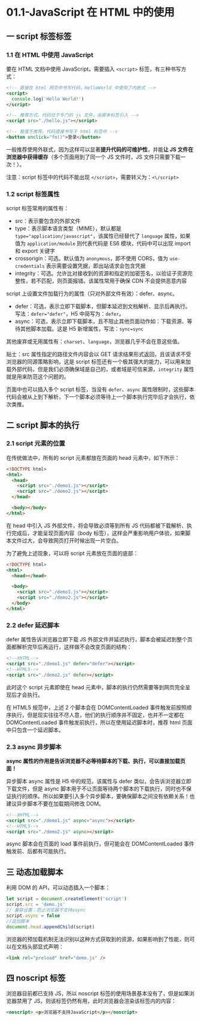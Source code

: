 # 01.1-JavaScript 在 HTML 中的使用

## 一 script 标签标签

### 1.1 在 HTML 中使用 JavaScript

要在 HTML 文档中使用 JavaScript，需要插入 `<script>` 标签，有三种书写方式：

```html
<!-- 直接在 html 网页中书写代码，HelloWorld 中使用了内嵌式 -->
<script>
  console.log('Hello World!')
</script>

<!-- 推荐方式。代码位于专门的 js 文件，由脚本标签引入 -->
<script src="./hello.js"></script>

<!-- 极度不推荐。代码直接书写于 html 标签中 -->
<button onclick="fn()">登录</button>
```

一般推荐使用外联式，因为这样可以显著**提升代码的可维护性**，并能**让 JS 文件在浏览器中获得缓存**（多个页面用到了同一个 JS 文件时，JS 文件只需要下载一次！）。

注意：script 标签中的代码不能出现 `</script>`，需要转义为：`<\/script>`

### 1.2 script 标签属性

script 标签常用的属性有：

- src：表示要包含的外部文件
- type：表示脚本语言类型（MIME），默认都是 `type="application/javascript"`，该属性已经替代了 `language` 属性，如果值为 `application/module` 则代表代码是 ES6 模块，代码中可以出现 import 和 export 关键字
- crossorigin：可选。默认值为 `anonymous`，即不使用 CORS，值为 `use-credentials` 表示需要设置凭据，即出站请求会包含凭据
- integrity：可选。允许比对接收到的资源和指定的加密签名，以验证子资源完整性，若不匹配，则页面报错。该属性常用于确保 CDN 不会提供恶意内容

script 上设置文件加载行为的属性（只对外部文件有效）：defer、async。

- defer：可选，表示立即下载脚本，但脚本延迟到文档解析、显示后再执行。写法：`defer="defer"`，H5 中简写为：`defer`。
- async：可选，表示立即下载脚本，且不阻止其他页面动作如：下载资源、等待其他脚本加载。这是 H5 新增属性，写法：`sync=sync`

其他废弃或无用属性有：`charset`、`language`，浏览器几乎不会在意这些值。

贴士：src 属性指定的路径文件内容会以 GET 请求结果形式返回，且该请求不受浏览器的同源策略影响，这是 script 标签还有一个极其强大的能力，可以用来加载外部代码，但是我们必须确保域是自己的，或者域是可信来源，`integrity` 属性就是用来防范这个问题的。

页面中也可以插入多个 script 标签，当没有 `defer`、`async` 属性限制时，这些脚本代码会被从上到下解析，下一个脚本必须等待上一个脚本执行完毕后才会执行，依次类推。

## 二 script 脚本的执行

### 2.1 script 元素的位置

在传统做法中，所有的 script 元素都放在页面的 head 元素中，如下所示：

```html
<!DOCTYPE html>
<html>
  <head>
    <script src="./demo1.js"></script>
    <script src="./demo2.js"></script>
  </head>

  <body></body>
</html>
```

在 head 中引入 JS 外部文件，将会导致必须等到所有 JS 代码都被下载解析、执行完成后，才能呈现页面内容（body 标签），这样会严重影响用户体验，如果脚本文件过大，会导致网页打开时候出现一片空白。

为了避免上述现象，可以将 script 元素放在页面的底部：

```html
<!DOCTYPE html>
<html>
  <head></head>

  <body>
    <script src="./demo1.js"></script>
    <script src="./demo2.js"></script>
  </body>
</html>
```

### 2.2 defer 延迟脚本

defer 属性告诉浏览器立即下载 JS 外部文件并延迟执行，脚本会被延迟到整个页面都解析完毕后再运行，这样做不会改变页面的结构：

```html
<!--XHTML-->
<script src="./demo1.js" defer="defer"></script>
<!--HTML5-->
<script src="./demo2.js" defer></script>
```

此时这个 script 元素即使在 head 元素中，脚本的执行仍然需要等到网页完全呈现后才会执行。

在 HTML5 规范中，上述 2 个脚本会在 DOMContentLoaded 事件触发前按照顺序执行，但是现实往往不尽人意，他们的执行顺序并不固定，也并不一定都在 DOMContentLoaded 事件触发前执行，所以在使用延迟脚本时，推荐 html 页面中只包含一个延迟脚本。

### 2.3 async 异步脚本

**async 属性的作用是告诉浏览器不必等待脚本的下载、执行，可以直接加载页面！**

异步脚本 async 属性是 H5 中的规范，该属性与 defer 类似，会告诉浏览器立即下载文件，但是 async 脚本用于不让页面等待两个脚本的下载执行，同时也不保证执行的顺序。所以如果要引入多个异步脚本，要确保脚本之间没有依赖关系！也建议异步脚本不要在加载期间修改 DOM。

```html
<!--XHTML-->
<script src="./demo1.js" async="async"></script>
<!--HTML5-->
<script src="./demo2.js" async></script>
```

async 脚本会在页面的 load 事件前执行，但可能会在 DOMContentLoaded 事件触发前、后都有可能执行。

## 三 动态加载脚本

利用 DOM 的 API，可以动态插入一个脚本：

```js
let script = document.createElement('script')
script.src = 'demo.js'
// 兼容设置：防止浏览器不支持async
script.async = false
//追加脚本
document.head.appendChild(script)
```

浏览器的预加载机制无法识别以这种方式获取到的资源，如果影响到了性能，则可以在文档头部显式声明：

```html
<link rel="preload" href="demo.js" />
```

## 四 noscript 标签

浏览器目前都已支持 JS，所以 noscript 标签的使用场景基本没有了，但是如果浏览器禁用了 JS，则该标签仍然有用，此时浏览器会渲染该标签内的内容：

```html
<noscript> <p>浏览器不支持JavaScript</p></noscript>
```
